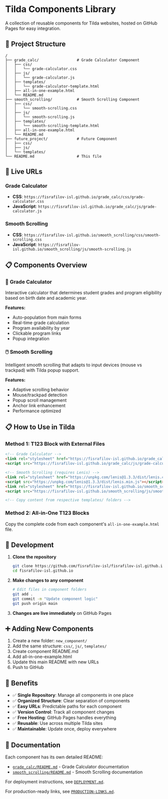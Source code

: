 # Tilda Components Library

A collection of reusable components for Tilda websites, hosted on GitHub Pages for easy integration.

## 📁 Project Structure

```
/
├── grade_calc/                 # Grade Calculator Component
│   ├── css/
│   │   └── grade-calculator.css
│   ├── js/
│   │   └── grade-calculator.js
│   ├── templates/
│   │   └── grade-calculator-template.html
│   ├── all-in-one-example.html
│   └── README.md
├── smooth_scrolling/           # Smooth Scrolling Component
│   ├── css/
│   │   └── smooth-scrolling.css
│   ├── js/
│   │   └── smooth-scrolling.js
│   ├── templates/
│   │   └── smooth-scrolling-template.html
│   ├── all-in-one-example.html
│   └── README.md
├── future_project/             # Future Component
│   ├── css/
│   ├── js/
│   └── templates/
└── README.md                   # This file
```

## 🚀 Live URLs

### Grade Calculator
- **CSS**: `https://fisrafilov-isl.github.io/grade_calc/css/grade-calculator.css`
- **JavaScript**: `https://fisrafilov-isl.github.io/grade_calc/js/grade-calculator.js`

### Smooth Scrolling  
- **CSS**: `https://fisrafilov-isl.github.io/smooth_scrolling/css/smooth-scrolling.css`
- **JavaScript**: `https://fisrafilov-isl.github.io/smooth_scrolling/js/smooth-scrolling.js`

## 📋 Components Overview

### 🧮 **Grade Calculator**
Interactive calculator that determines student grades and program eligibility based on birth date and academic year.

**Features:**
- Auto-population from main forms
- Real-time grade calculation
- Program availability by year
- Clickable program links
- Popup integration

### 🖱️ **Smooth Scrolling**
Intelligent smooth scrolling that adapts to input devices (mouse vs trackpad) with Tilda popup support.

**Features:**
- Adaptive scrolling behavior
- Mouse/trackpad detection
- Popup scroll management
- Anchor link enhancement
- Performance optimized

## 📋 How to Use in Tilda

### Method 1: T123 Block with External Files
```html
<!-- Grade Calculator -->
<link rel="stylesheet" href="https://fisrafilov-isl.github.io/grade_calc/css/grade-calculator.css">
<script src="https://fisrafilov-isl.github.io/grade_calc/js/grade-calculator.js"></script>

<!-- Smooth Scrolling (requires Lenis) -->
<link rel="stylesheet" href="https://unpkg.com/lenis@1.3.3/dist/lenis.css">
<script src="https://unpkg.com/lenis@1.3.3/dist/lenis.min.js"></script>
<link rel="stylesheet" href="https://fisrafilov-isl.github.io/smooth_scrolling/css/smooth-scrolling.css">
<script src="https://fisrafilov-isl.github.io/smooth_scrolling/js/smooth-scrolling.js"></script>

<!-- Copy content from respective templates/ folders -->
```

### Method 2: All-in-One T123 Blocks
Copy the complete code from each component's `all-in-one-example.html` file.

## 🔧 Development

1. **Clone the repository**
   ```bash
   git clone https://github.com/fisrafilov-isl/fisrafilov-isl.github.io.git
   cd fisrafilov-isl.github.io
   ```

2. **Make changes to any component**
   ```bash
   # Edit files in component folders
   git add .
   git commit -m "Update component logic"
   git push origin main
   ```

3. **Changes are live immediately** on GitHub Pages

## ➕ Adding New Components

1. Create a new folder: `new_component/`
2. Add the same structure: `css/`, `js/`, `templates/`
3. Create component README.md
4. Add all-in-one-example.html
5. Update this main README with new URLs
6. Push to GitHub

## 🌟 Benefits

- ✅ **Single Repository**: Manage all components in one place
- ✅ **Organized Structure**: Clear separation of components
- ✅ **Easy URLs**: Predictable paths for each component
- ✅ **Version Control**: Track all component changes
- ✅ **Free Hosting**: GitHub Pages handles everything
- ✅ **Reusable**: Use across multiple Tilda sites
- ✅ **Maintainable**: Update once, deploy everywhere

## 📖 Documentation

Each component has its own detailed README:
- [`grade_calc/README.md`](grade_calc/README.md) - Grade Calculator documentation
- [`smooth_scrolling/README.md`](smooth_scrolling/README.md) - Smooth Scrolling documentation

For deployment instructions, see [`DEPLOYMENT.md`](DEPLOYMENT.md).

For production-ready links, see [`PRODUCTION-LINKS.md`](PRODUCTION-LINKS.md).